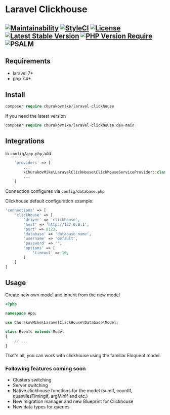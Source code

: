 Laravel Clickhouse 
========================================
[![Maintainability](https://api.codeclimate.com/v1/badges/ec71cf6deea85aed1e6c/maintainability)](https://codeclimate.com/github/Churakovmike/laravel-clickhouse/maintainability)
[![StyleCI](https://github.styleci.io/repos/393719684/shield?style=flat&branch=main)](https://github.styleci.io/repos/393719684/shield?style=flat&branch=main)
[![License](http://poser.pugx.org/churakovmike/laravel-clickhouse/license)](https://packagist.org/packages/churakovmike/laravel-clickhouse)
[![Latest Stable Version](http://poser.pugx.org/churakovmike/laravel-clickhouse/v)](https://packagist.org/packages/churakovmike/laravel-clickhouse)
[![PHP Version Require](http://poser.pugx.org/churakovmike/laravel-clickhouse/require/php)](https://packagist.org/packages/churakovmike/laravel-clickhouse)
![PSALM](https://github.com/github/docs/actions/workflows/psalm.yml/badge.svg)
----------------------------------------------------------------------------------------------------------------------
Requirements
------------
+ laravel 7+
+ php 7.4+

Install
------------
```php 
composer require churakovmike/laravel-clickhouse
```

If you need the latest version
```php
composer require churakovmike/laravel-clickhouse:dev-main
```

Integrations
------------
In `config/app.php` add:
```php
    'providers' => [
        ...
        \ChurakovMike\LaravelClickHouse\ClickhouseServiceProvider::class,
        ...
    ]
```

Connection configures via `config/database.php`

Clickhouse default configuration example:
```php
'connections' => [
    'clickhouse' => [
        'driver' => 'clickhouse',
        'host' => 'http://127.0.0.1',
        'port' => 8123,
        'database' => 'database_name',
        'username' => 'default',
        'password' => '',
        'options' => [
            'timeout' => 10,
        ]
    ]
]
```
Usage
------------
Create new own model and inherit from the new model

```php
<?php

namespace App;

use ChurakovMike\LaravelClickHouse\Database\Model;

class Events extends Model
{
    // ...
}
```
That's all, you can work with clickhouse using the familiar Eloquent model.

### Following features coming soon

- Clusters switching
- Server switching
- Native clickhouse functions for the model (sumIf, countIf, quantilesTimingIf, argMinIf and etc.)
- New migration manager and new Blueprint for Clickhouse
- New data types for queries
